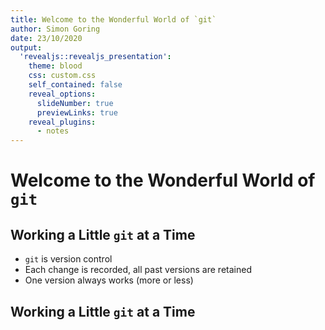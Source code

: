 ```yaml
---
title: Welcome to the Wonderful World of `git`
author: Simon Goring
date: 23/10/2020
output:
  'revealjs::revealjs_presentation':
    theme: blood
    css: custom.css
    self_contained: false
    reveal_options:
      slideNumber: true
      previewLinks: true
    reveal_plugins:
      - notes
---
```


# Welcome to the Wonderful World of `git`

## Working a Little `git` at a Time

- `git` is version control
- Each change is recorded, all past versions are retained
- One version always works (more or less)

## Working a Little `git` at a Time
